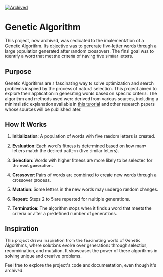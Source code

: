 [![Archived](https://img.shields.io/badge/Archived-Yes-red.svg)](https://github.com/yourusername/genetic-algorithm/archive/master.zip)

# Genetic Algorithm

This project, now archived, was dedicated to the implementation of a Genetic Algorithm. Its objective was to generate five-letter words through a large population generated after random crossovers. The final goal was to identify a word that met the criteria of having five similar letters.

## Purpose

Genetic Algorithms are a fascinating way to solve optimization and search problems inspired by the process of natural selection. This project aimed to explore their application in generating words based on specific criteria. The algorithm and methods used were derived from various sources, including a minimalistic explanation available in [this tutorial](https://www.tutorialspoint.com/genetic_algorithms/genetic_algorithms_tutorial.pdf) and other research papers whose sources will be published later.

## How It Works

1. **Initialization**: A population of words with five random letters is created.

2. **Evaluation**: Each word's fitness is determined based on how many letters match the desired pattern (five similar letters).

3. **Selection**: Words with higher fitness are more likely to be selected for the next generation.

4. **Crossover**: Pairs of words are combined to create new words through a crossover process.

5. **Mutation**: Some letters in the new words may undergo random changes.

6. **Repeat**: Steps 2 to 5 are repeated for multiple generations.

7. **Termination**: The algorithm stops when it finds a word that meets the criteria or after a predefined number of generations.

## Inspiration

This project draws inspiration from the fascinating world of Genetic Algorithms, where solutions evolve over generations through selection, recombination, and mutation. It showcases the power of these algorithms in solving unique and creative problems.

Feel free to explore the project's code and documentation, even though it's archived. 
